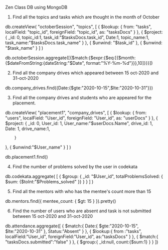 Zen Class DB using MongoDB

1.	Find all the topics and tasks which are thought in the month of October



db.createView( "octoberSession", "topics", [
  {
     $lookup:
        {
           from: "tasks",
           localField: "topic_id",
           foreignField: "topic_id",
           as: "tasksDocs"
        }
  },
  {
     $project:
        {
          _id: 0,
topic_id:1,
task_id:"$tasksDocs.task_id",
Date:1,
topic_name:1,
task_name:"$tasksDocs.task_name"
  }
  },
{ $unwind: "$task_id" },
    { $unwind: "$task_name" }
] )


db.octoberSession.aggregate([{$match:{$expr:{$eq:[{$month:{$dateFromString:{dateString:"$Date", format:"%Y-%m-%d"}}},10]}}}])

2.	Find all the company drives which appeared between 15 oct-2020 and 31-oct-2020

db.company_drives.find({Date:{$gte:"2020-10-15",$lte:"2020-10-31"}})

3.	Find all the company drives and students who are appeared for the placement.

db.createView( "placement1", "company_drives", [
  {
     $lookup:
        {
           from: "users",
           localField: "User_id",
           foreignField: "User_id",
           as: "userDocs"
        }
  },
  {
     $project:
        {
          _id: 0,
          User_id: 1,
          User_name:"$userDocs.Name",
          drive_id: 1,
          Date: 1,
          drive_name:1,
          
        }
  },
     { $unwind:"$User_name" }
] )

db.placement1.find()

 
4.	Find the number of problems solved by the user in codekata

db.codekata.aggregate( [
  {
     $group:
        {
           _id: "$User_id",
           totalProblemsSolved: { $sum:  {$toInt:"$Problems_solved" }} 
        }
  }
] )

5. Find all the mentors with who has the mentee's count more than 15

db.mentors.find({ mentee_count: { $gt: 15 } }).pretty()

6. Find the number of users who are absent and task is not submitted  between 15 oct-2020 and 31-oct-2020

db.attendance.aggregate([
{
	$match:{
		Date:{
			$gte:"2020-10-15", $lte:"2020-10-31"
},
		Status:"Absent"
		}
},
{
	$lookup:{
		from :"tasks",
		localField:"User_id",
		foreignField:"User_id",
		as:"tasksDocs"
		}
},
{
	$match:{
		"tasksDocs.submitted":"false"
		}
},
{
	$group:{
		_id:null,
		count:{$sum:1}
		}
}
])

